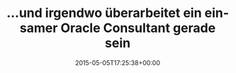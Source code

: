 ---
retweeted: false
source: <a href="http://mvilla.it/fenix" rel="nofollow">Fenix for Android</a>
entities:
  hashtags: []
  symbols: []
  user_mentions: []
  urls:
  - url: http://t.co/cFDDwhFsla
    expanded_url: http://m.faz.net/aktuell/wirtschaft/unternehmen/middelhoff-gibt-ein-vermoegen-fuer-juristische-berater-aus-13574416.html
    display_url: m.faz.net/aktuell/wirtsc…
    indices:
    - '90'
    - '112'
display_text_range:
- '0'
- '112'
favorite_count: '2'
id_str: '595640507855941632'
truncated: false
retweet_count: '0'
id: '595640507855941632'
possibly_sensitive: false
created_at: Tue May 05 17:25:38 +0000 2015
favorited: false
full_text: "...und irgendwo überarbeitet ein einsamer Oracle Consultant gerade seine
  Rahmenverträge —"
lang: de
quote_url: http://m.faz.net/aktuell/wirtschaft/unternehmen/middelhoff-gibt-ein-vermoegen-fuer-juristische-berater-aus-13574416.html
tags:
- pesos/twitter
date: '2015-05-05T17:25:38+00:00'
src: https://twitter.com/bascht/status/595640507855941632
original_url: https://twitter.com/bascht/status/595640507855941632
type: twitter_tweet
text: "...und irgendwo überarbeitet ein einsamer Oracle Consultant gerade seine Rahmenverträge
  —"
title: "...und irgendwo überarbeitet ein einsamer Oracle Consultant gerade sein"

---